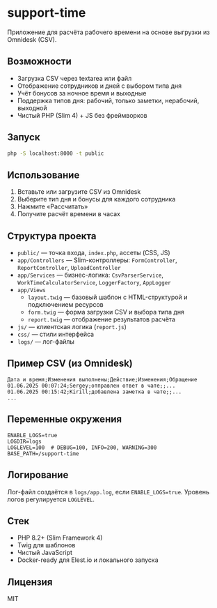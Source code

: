 # support-time

Приложение для расчёта рабочего времени на основе выгрузки из Omnidesk (CSV).

## Возможности

- Загрузка CSV через textarea или файл
- Отображение сотрудников и дней с выбором типа дня
- Учёт бонусов за ночное время и выходные
- Поддержка типов дня: рабочий, только заметки, нерабочий, выходной
- Чистый PHP (Slim 4) + JS без фреймворков

## Запуск

```bash
php -S localhost:8000 -t public
```

## Использование

1. Вставьте или загрузите CSV из Omnidesk
2. Выберите тип дня и бонусы для каждого сотрудника
3. Нажмите «Рассчитать»
4. Получите расчёт времени в часах

## Структура проекта

- `public/` — точка входа, `index.php`, ассеты (CSS, JS)
- `app/Controllers` — Slim-контроллеры: `FormController`, `ReportController`, `UploadController`
- `app/Services` — бизнес-логика: `CsvParserService`, `WorkTimeCalculatorService`, `LoggerFactory`, `AppLogger`
- `app/Views`
  - `layout.twig` — базовый шаблон с HTML-структурой и подключением ресурсов
  - `form.twig` — форма загрузки CSV и выбора типа дня
  - `report.twig` — отображение результатов расчёта
- `js/` — клиентская логика (`report.js`)
- `css/` — стили интерфейса
- `logs/` — лог-файлы

## Пример CSV (из Omnidesk)

```
Дата и время;Изменения выполнены;Действие;Изменения;Обращение
01.06.2025 00:07:24;Sergey;отправлен ответ в чате;;...
01.06.2025 00:15:42;Kirill;добавлена заметка в чате;;...
...
```

## Переменные окружения

```env
ENABLE_LOGS=true
LOGDIR=logs
LOGLEVEL=100  # DEBUG=100, INFO=200, WARNING=300
BASE_PATH=/support-time
```

## Логирование

Лог-файл создаётся в `logs/app.log`, если `ENABLE_LOGS=true`. Уровень логов регулируется `LOGLEVEL`.

## Стек

- PHP 8.2+ (Slim Framework 4)
- Twig для шаблонов
- Чистый JavaScript
- Docker-ready для Elest.io и локального запуска

## Лицензия

MIT

